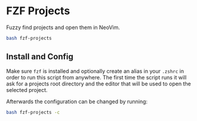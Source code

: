 # FZF Projects

Fuzzy find projects and open them in NeoVim.

```bash
bash fzf-projects
```

## Install and Config

Make sure `fzf` is installed and optionally create an alias in your `.zshrc` in order to run this script from anywhere.
The first time the script runs it will ask for a projects root directory and the editor that will be used to open the selected project.

Afterwards the configuration can be changed by running:

```bash
bash fzf-projects -c
```
